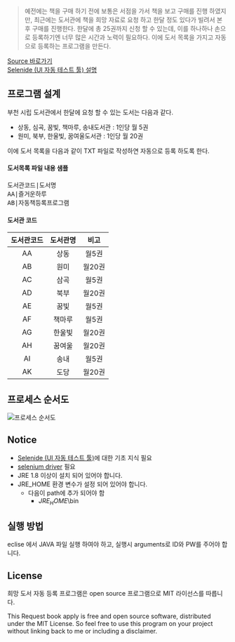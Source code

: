 > 예전에는 책을 구매 하기 전에 보통은 서점을 가서 책을 보고 구매를 진행 하였지만, 최근에는 도서관에 책을 희망 자료로 요청 하고 한달 정도 있다가 빌려서 본 후 구매를 진행한다. 
한달에 총 25권까지 신청 할 수 있는데, 이를 하나하나 손으로 등록하기엔 너무 많은 시간과 노력이 필요하다. 이에 도서 목록을 가지고 자동으로 등록하는 프로그램을 만든다.


<div markdown="0"><a href="https://github.com/lahuman/request-book-apply" class="btn btn-warning">Source 바로가기</a></div>

<div markdown="0"><a href="http://lahuman.jabsiri.co.kr/147" class="btn btn-warning">Selenide (UI 자동 테스트 툴) 설명</a></div>
   
## 프로그램 설계

부천 시립 도서관에서 한달에 요청 할 수 있는 도서는 다음과 같다.

* 상동, 심곡, 꿈빛, 책마루, 송내도서관 : 1인당 월 5권
* 원미, 북부, 한울빛, 꿈여울도서관 : 1인당 월 20권

이에 도서 목록을 다음과 같이 TXT 파일로 작성하연 자동으로 등록 하도록 한다.

#### 도서목록 파일 내용 샘플
<pre>
도서관코드|도서명
AA|즐거운하루
AB|자동책등록프로그램
</pre>

#### 도서관 코드

| 도서관코드 | 도서관명 | 비고 |
|:--------:|:-------:|:--------:|
| AA      | 상동   |  월5권   |
| AB      | 원미   | 월20권   |
| AC      | 삼곡   | 월5권  |
| AD      | 북부   | 월20권  |
| AE      | 꿈빛   | 월5권   |
| AF      | 책마루 | 월5권   |
| AG      | 한울빛 | 월20권  |
| AH      | 꿈여울 | 월20권   |
| AI      | 송내   | 월5권   |
| AK      | 도당   | 월20권  |


## 프로세스 순서도

![프로세스 순서도](https://lahuman.github.io/assets/project/bookapply/process_flowchart.png)


## Notice
* <a href="http://lahuman.jabsiri.co.kr/147">Selenide (UI 자동 테스트 툴)</a>에 대한 기초 지식 필요
* <a href="http://selenium-release.storage.googleapis.com/index.html">selenium driver</a> 필요
* JRE 1.8 이상이 설치 되어 있어야 합니다.
* JRE_HOME 환경 변수가 설정 되어 있어야 합니다.
    * 다음이 path에 추가 되어야 함 
		* $JRE_HOME$\bin

## 실행 방법
eclise 에서 JAVA 파일 실행 하여야 하고, 실행시 arguments로 ID와 PW를 주어야 합니다.


## License

희망 도서 자동 등록 프로그램은 open source 프로그램으로 MIT 라이선스를 따릅니다.

This Request book apply is free and open source software, distributed under the MIT License. So feel free to use this program on your project without linking back to me or including a disclaimer.
